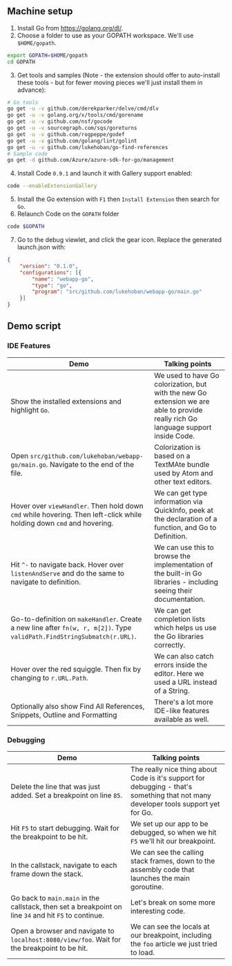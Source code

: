 ## Machine setup

1. Install Go from https://golang.org/dl/.  
2. Choose a folder to use as your GOPATH workspace.  We'll use `$HOME/gopath`.
```bash
export GOPATH=$HOME/gopath
cd GOPATH
```
3. Get tools and samples (Note - the extension should offer to auto-install these tools - but for fewer moving pieces we'll just install them in advance):
```bash
# Go tools
go get -u -v github.com/derekparker/delve/cmd/dlv
go get -u -v golang.org/x/tools/cmd/gorename
go get -u -v github.com/nsf/gocode
go get -u -v sourcegraph.com/sqs/goreturns
go get -u -v github.com/rogpeppe/godef
go get -u -v github.com/golang/lint/golint
go get -u -v github.com/lukehoban/go-find-references
# Sample code
go get -d github.com/Azure/azure-sdk-for-go/management

```
4. Install Code `0.9.1` and launch it with Gallery support enabled:
```bash
code --enableExtensionGallery
```
5. Install the Go extension with `F1` then `Install Extension` then search for `Go`.
6. Relaunch Code on the `GOPATH` folder
```bash
code $GOPATH
```
7. Go to the debug viewlet, and click the gear icon.  Replace the generated launch.json with:
```json
{
    "version": "0.1.0",
    "configurations": [{
        "name": "webapp-go",
        "type": "go",
        "program": "src/github.com/lukehoban/webapp-go/main.go"
    }]
}
```

## Demo script

### IDE Features
| Demo        | Talking points  |
| ------------- |---------------|
| Show the installed extensions and highlight `Go`. | We used to have Go colorization, but with the new Go extension we are able to provide really rich Go language support inside Code. |
| Open `src/github.com/lukehoban/webapp-go/main.go`.  Navigate to the end of the file. | Colorization is based on a TextMAte bundle used by Atom and other text editors. |
| Hover over `viewHandler`.  Then hold down `cmd` while hovering.  Then left-click while holding down `cmd` and hovering. | We can get type information via QuickInfo, peek at the declaration of a function, and Go to Definition. |
| Hit `^-` to navigate back.  Hover over `listenAndServe` and do the same to navigate to definition. | We can use this to browse the implementation of the built-in Go libraries - including seeing their documentation. |
| Go-to-definition on `makeHandler`.  Create a new line after `fn(w, r, m[2])`. Type `validPath.FindStringSubmatch(r.URL)`. | We can get completion lists which helps us use the Go libraries correctly. |
| Hover over the red squiggle. Then fix by changing to `r.URL.Path`.  | We can also catch errors inside the editor. Here we used a URL instead of a String. |
| Optionally also show Find All References, Snippets, Outline and Formatting | There's a lot more IDE-like features available as well. |

### Debugging
| Demo        | Talking points  |
| ------------- |---------------|
| Delete the line that was just added.  Set a breakpoint on line `85`. | The really nice thing about Code is it's support for debugging - that's something that not many developer tools support yet for Go. |
| Hit `F5` to start debugging.  Wait for the breakpoint to be hit. | We set up our app to be debugged, so when we hit `F5` we'll hit our breakpoint. |
| In the callstack, navigate to each frame down the stack. | We can see the calling stack frames, down to the assembly code that launches the main goroutine. |
| Go back to `main.main` in the callstack, then set a breakpoint on line `34` and hit `F5` to continue. | Let's break on some more interesting code. |
| Open a browser and navigate to `localhost:8080/view/foo`.  Wait for the breakpoint to be hit. | We can see the locals at our breakpoint, including the `foo` article we just tried to load. |

 
